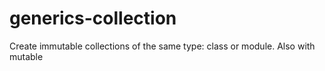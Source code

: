 # generics-collection
Create immutable collections of the same type: class or module. Also with mutable
